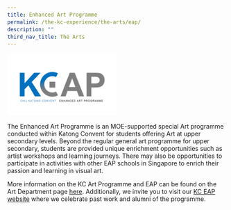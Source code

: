 ```yaml
---
title: Enhanced Art Programme
permalink: /the-kc-experience/the-arts/eap/
description: ""
third_nav_title: The Arts
---
```


<img src="/images/KC%20Experience/EAP%20Logo%20Final.png" style="width:50%">

The Enhanced Art Programme is an MOE-supported special Art programme conducted within Katong Convent for students offering Art at upper secondary levels. Beyond the regular general art programme for upper secondary, students are provided unique enrichment opportunities such as artist workshops and learning journeys. There may also be opportunities to participate in activities with other EAP schools in Singapore to enrich their passion and learning in visual art.

More information on the KC Art Programme and EAP can be found on the Art Department page [here](/learning/Departments/art/). Additionally, we invite you to visit our [KC EAP website](https://chijkceap.com/) where we celebrate past work and
alumni of the programme.